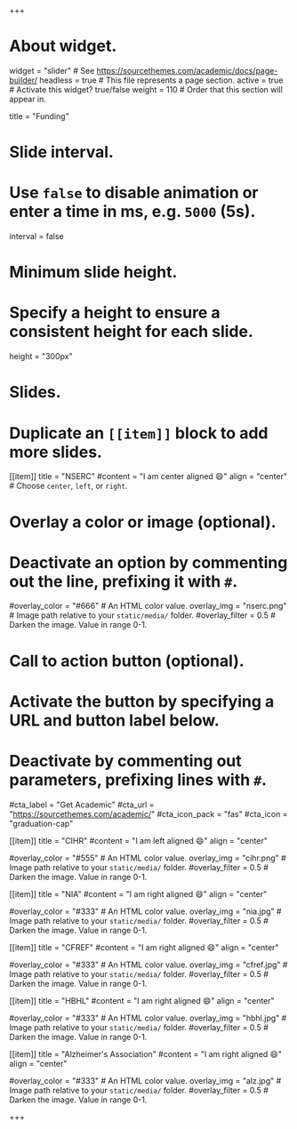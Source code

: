 +++
# About widget.
widget = "slider"  # See https://sourcethemes.com/academic/docs/page-builder/
headless = true  # This file represents a page section.
active = true  # Activate this widget? true/false
weight = 110  # Order that this section will appear in.

title = "Funding"

# Slide interval.
# Use `false` to disable animation or enter a time in ms, e.g. `5000` (5s).
interval = false

# Minimum slide height.
# Specify a height to ensure a consistent height for each slide.
height = "300px"

# Slides.
# Duplicate an `[[item]]` block to add more slides.
[[item]]
  title = "NSERC"
  #content = "I am center aligned 😄"
  align = "center"  # Choose `center`, `left`, or `right`.

  # Overlay a color or image (optional).
  #   Deactivate an option by commenting out the line, prefixing it with `#`.
  #overlay_color = "#666"  # An HTML color value.
  overlay_img = "nserc.png"  # Image path relative to your `static/media/` folder.
  #overlay_filter = 0.5  # Darken the image. Value in range 0-1.

  # Call to action button (optional).
  #   Activate the button by specifying a URL and button label below.
  #   Deactivate by commenting out parameters, prefixing lines with `#`.
  #cta_label = "Get Academic"
  #cta_url = "https://sourcethemes.com/academic/"
  #cta_icon_pack = "fas"
  #cta_icon = "graduation-cap"

[[item]]
  title = "CIHR"
  #content = "I am left aligned 😄"
  align = "center"

  #overlay_color = "#555"  # An HTML color value.
  overlay_img = "cihr.png"  # Image path relative to your `static/media/` folder.
  #overlay_filter = 0.5  # Darken the image. Value in range 0-1.

[[item]]
  title = "NIA"
  #content = "I am right aligned 😄"
  align = "center"

  #overlay_color = "#333"  # An HTML color value.
  overlay_img = "nia.jpg"  # Image path relative to your `static/media/` folder.
  #overlay_filter = 0.5  # Darken the image. Value in range 0-1.

[[item]]
  title = "CFREF"
  #content = "I am right aligned 😄"
  align = "center"

  #overlay_color = "#333"  # An HTML color value.
  overlay_img = "cfref.jpg"  # Image path relative to your `static/media/` folder.
  #overlay_filter = 0.5  # Darken the image. Value in range 0-1.
  
  [[item]]
  title = "HBHL"
  #content = "I am right aligned 😄"
  align = "center"

  #overlay_color = "#333"  # An HTML color value.
  overlay_img = "hbhl.jpg"  # Image path relative to your `static/media/` folder.
  #overlay_filter = 0.5  # Darken the image. Value in range 0-1.
  
  [[item]]
  title = "Alzheimer's Association"
  #content = "I am right aligned 😄"
  align = "center"

  #overlay_color = "#333"  # An HTML color value.
  overlay_img = "alz.jpg"  # Image path relative to your `static/media/` folder.
  #overlay_filter = 0.5  # Darken the image. Value in range 0-1.
  
  +++
